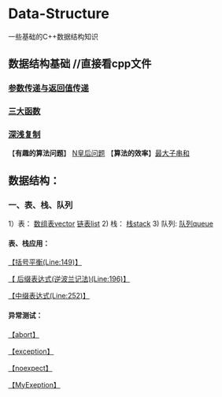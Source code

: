 # Data-Structure
一些基础的C++数据结构知识
## 数据结构基础 //直接看cpp文件
### [参数传递与返回值传递](C++数据结构基础/C++的三种参数传递方式.md)
### [三大函数](C++数据结构基础/三大函数.md)
### [深浅复制](C++数据结构基础/深浅复制.md)

【**有趣的算法问题**】 [N皇后问题](N皇后问题/源.cpp)
【**算法的效率**】[最大子串和](最大子序列和/最大子序列和.cpp)

## 数据结构：

### 一、表、栈、队列

1）表： [数组表vector](表_栈_队列/VECTOR.h) [链表list](表_栈_队列/LIST.h) 
2) 栈： [栈stack](表_栈_队列/STACK.h)
3) 队列: [队列queue](表_栈_队列/QUEUE.h)


#### 表、栈应用：

[【括号平衡(Line:149)】](表_栈_队列/main.cpp)

[【 后缀表达式(逆波兰记法)(Line:196)】](表_栈_队列/main.cpp)

[【中缀表达式(Line:252)】](表_栈_队列/main.cpp)

#### 异常测试：

[【abort】](异常处理代码example/abort.cpp)

[【exception】](异常处理代码example/exception.cpp)

[【noexpect】](异常处理代码example/noexpect.cpp)

[【MyExeption】](表_栈_队列/MyException.h)


